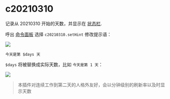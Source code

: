 # c20210310

记录从 20210310 开始的天数，并显示在 [状态栏](https://code.visualstudio.com/docs/getstarted/userinterface).

呼出 [命令面板](https://code.visualstudio.com/docs/getstarted/userinterface#_command-palette) 选择 `c20210310.setHint` 修改提示语：

![](https://p5.music.126.net/obj/wo3DlcOGw6DClTvDisK1/7848710385/bf2e/ab10/fdc0/67e73d59ac78537412b381fba2e6d9b9.png)

```
今天是第 $days 天
```

`$days` 将被替换成实际天数，比如 `今天是第 1 天`：

![](https://p5.music.126.net/obj/wo3DlcOGw6DClTvDisK1/7848809213/aaf9/840f/e98e/e5e3c87fdf314f2c776e7e5e9b5f21a2.png)

> 本插件对连续工作到第二天的人格外友好，会以分钟级别的刷新率以及时显示天数

